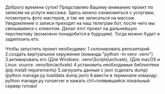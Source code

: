 Доброго времени суток! Представляю Вашему вниманию проект по записям на услуги массажа. Здесь можно ознакомиться с услугами, посмотреть фото мастеров, а так же записаться на массаж. Уведомление о записи приходят на наш телеграм бот, после чего мы связываемся с клиентом. Делал этот проект на дальнейшую перспективу (возможно понадобится в будущем). Тогда можно будет и задеплоить его.

Чтобы запустить проект необходимо:
1.склонировать репозиторий
2.создать виртуальное окружение (команда "python -m venv .venv")
3.активировать его (Для Windows: .venv\Scripts\activate), (Для macOS и Linux: source .venv/bin/activate)
4.установить необходимые библиотеки (pip install requirements)
5.загрузить данные с json (сделать dump) (python  manage.py loaddata dump.json)
6.ввести в терминале команду: python manage.py runserver и нажать ctrl+появившийся локальный сервер
готово!